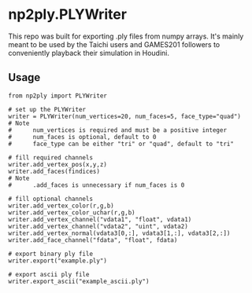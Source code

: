 # np2ply.PLYWriter

This repo was built for exporting .ply files from numpy arrays. It's mainly meant to be used by the Taichi users and GAMES201 followers to conveniently playback their simulation in Houdini.

## Usage
```
from np2ply import PLYWriter

# set up the PLYWriter
writer = PLYWriter(num_vertices=20, num_faces=5, face_type="quad")
# Note
#      num_vertices is required and must be a positive integer
#      num_faces is optional, default to 0
#      face_type can be either "tri" or "quad", default to "tri"

# fill required channels
writer.add_vertex_pos(x,y,z)
writer.add_faces(findices)
# Note
#      .add_faces is unnecessary if num_faces is 0

# fill optional channels
writer.add_vertex_color(r,g,b)
writer.add_vertex_color_uchar(r,g,b)
writer.add_vertex_channel("vdata1", "float", vdata1)
writer.add_vertex_channel("vdata2", "uint", vdata2)
writer.add_vertex_normal(vdata3[0,:], vdata3[1,:], vdata3[2,:])
writer.add_face_channel("fdata", "float", fdata)

# export binary ply file
writer.export("example.ply")

# export ascii ply file
writer.export_ascii("example_ascii.ply")
```